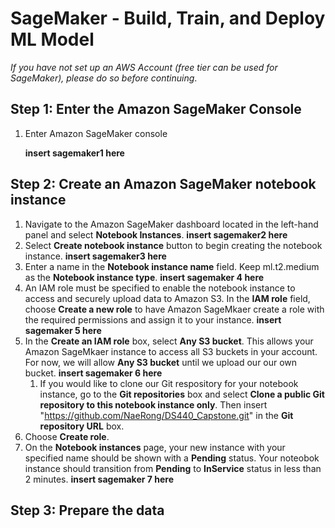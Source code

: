 # SageMaker - Build, Train, and Deploy ML Model

*If you have not set up an AWS Account (free tier can be used for SageMaker), please do so before continuing*.

## Step 1: Enter the Amazon SageMaker Console

1. Enter Amazon SageMaker console

   **insert sagemaker1 here**

## Step 2: Create an Amazon SageMaker notebook instance

1. Navigate to the Amazon SageMaker dashboard located in the left-hand panel and select **Notebook Instances**.
   **insert sagemaker2 here**
2. Select **Create notebook instance** button to begin creating the notebook instance.
   **insert sagemaker3 here**
3. Enter a name in the **Notebook instance name** field.  Keep ml.t2.medium as the **Notebook instance type**.
   **insert sagemaker 4 here**
4. An IAM role must be specified to enable the notebook instance to access and securely upload data to Amazon S3.  In the **IAM role** field, choose **Create a new role** to have Amazon SageMkaer create a role with the required permissions and assign it to your instance.
   **insert sagemaker 5 here**
5. In the **Create an IAM role** box, select **Any S3 bucket**.  This allows your Amazon SageMkaer instance to access all S3 buckets in your account.  For now, we will allow **Any S3 bucket** until we upload our our own bucket.
   **insert sagemaker 6 here**
   1. If you would like to clone our Git respository for your notebook instance, go to the **Git repositories** box and select **Clone a public Git repository to this notebook instance only**.  Then insert "https://github.com/NaeRong/DS440_Capstone.git" in the **Git repository URL** box.
6. Choose **Create role**.
7. On the **Notebook instances** page, your new instance with your specified name should be shown with a **Pending** status.  Your noteobok instance should transition from **Pending** to **InService** status in less than 2 minutes.
   **insert sagemaker 7 here**

## Step 3: Prepare the data